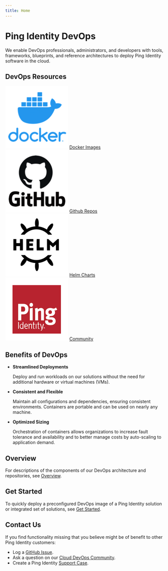 ```yaml
---
title: Home
---
```

# Ping Identity DevOps

We enable DevOps professionals, administrators, and developers with tools, frameworks, blueprints, and reference architectures to deploy Ping Identity software in the cloud.

## DevOps Resources

<div class="banner" onclick="window.open('https://hub.docker.com/u/pingidentity','');">
    <img class="assets" src="images/logos/docker.png" />
    <span class="caption">
        <a class="assetlinks" href="https://hub.docker.com/u/pingidentity" target=”_blank”>Docker Images</a>
    </span>
</div>
<div class="banner" onclick="window.open('https://github.com/topics/ping-devops','');">
    <img class="assets" src="images/logos/github.png"/>
    <span class="caption">
        <a class="assetlinks" href="https://github.com/topics/ping-devops" target=”_blank”>Github Repos</a>
    </span>
</div>
<div class="banner" onclick="window.open('https://helm.pingidentity.com','');">
    <img class="assets" src="images/logos/helm.png"/>
    <span class="caption">
        <a class="assetlinks" href="https://helm.pingidentity.com" target=”_blank”>Helm Charts</a>
    </span>
</div>
<div class="banner" onclick="window.open('https://support.pingidentity.com/s/topic/0TO1W000000IF30WAG/cloud-devops','');">
    <img class="assets" src="images/logos/ping.png"/>
    <span class="caption">
        <a class="assetlinks" href="https://support.pingidentity.com/s/topic/0TO1W000000IF30WAG/cloud-devops" target=”_blank”>Community</a>
    </span>
</div>

## Benefits of DevOps

* **Streamlined Deployments**

    Deploy and run workloads on our solutions without the need for additional hardware or virtual machines (VMs).

* **Consistent and Flexible**

    Maintain all configurations and dependencies, ensuring consistent environments. Containers are portable and can be used on nearly any machine.

* **Optimized Sizing**

    Orchestration of containers allows organizations to increase fault tolerance and availability and to better manage costs by auto-scaling to application demand.

## Overview

For descriptions of the components of our DevOps architecture and repositories, see [Overview](overview.md).

## Get Started

To quickly deploy a preconfigured DevOps image of a Ping Identity solution or integrated set of solutions, see [Get Started](get-started/getStarted.md).

## Contact Us

If you find functionality missing that you believe might be of benefit to other Ping Identity customers:

* Log a [GitHub Issue](https://github.com/pingidentity/pingidentity-devops-getting-started/issues).
* Ask a question on our [Cloud DevOps Community](https://support.pingidentity.com/s/topic/0TO1W000000IF8fWAG/cloud-devops-community).
* Create a Ping Identity [Support Case](https://support.pingidentity.com/s/).
